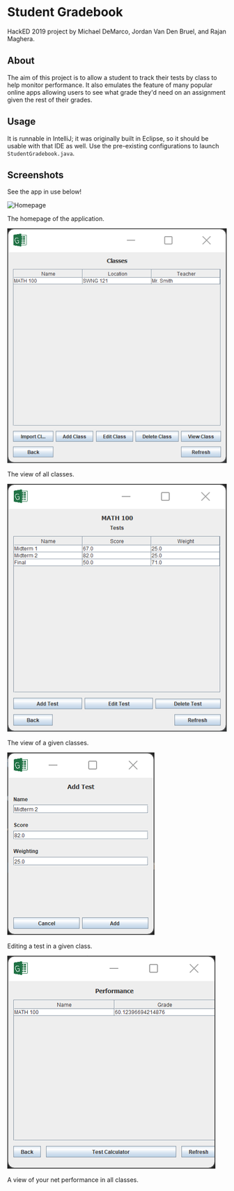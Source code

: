 # Student Gradebook

HackED 2019 project by Michael DeMarco, Jordan Van Den Bruel, and Rajan Maghera.

## About

The aim of this project is to allow a student to track their tests by class to help monitor performance. It also emulates the feature of many popular online apps allowing users to see what grade they'd need on an assignment given the rest of their grades.

## Usage

It is runnable in IntelliJ; it was originally built in Eclipse, so it should be usable with that IDE as well. Use the pre-existing configurations to launch `StudentGradebook.java`.

## Screenshots

See the app in use below!

![Homepage](./images/homepage)

The homepage of the application.

![A view of all classes](./images/classes.png)

The view of all classes.

![A view of a class](./images/class.png)

The view of a given classes.

![Editing a given test](./images/edit-test.png)

Editing a test in a given class.

![A view of overall performance](./images/performance.png)

A view of your net performance in all classes.
